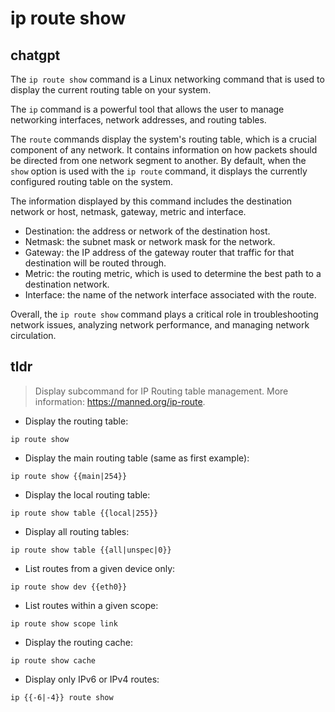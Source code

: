 # ip route show 
## chatgpt 
The `ip route show` command is a Linux networking command that is used to display the current routing table on your system. 

The `ip` command is a powerful tool that allows the user to manage networking interfaces, network addresses, and routing tables. 

The `route` commands display the system's routing table, which is a crucial component of any network. It contains information on how packets should be directed from one network segment to another. By default, when the `show` option is used with the `ip route` command, it displays the currently configured routing table on the system.

The information displayed by this command includes the destination network or host, netmask, gateway, metric and interface. 

- Destination: the address or network of the destination host. 
- Netmask: the subnet mask or network mask for the network.
- Gateway: the IP address of the gateway router that traffic for that destination will be routed through. 
- Metric: the routing metric, which is used to determine the best path to a destination network. 
- Interface: the name of the network interface associated with the route.

Overall, the `ip route show` command plays a critical role in troubleshooting network issues, analyzing network performance, and managing network circulation. 

## tldr 
 
> Display subcommand for IP Routing table management.
> More information: <https://manned.org/ip-route>.

- Display the routing table:

`ip route show`

- Display the main routing table (same as first example):

`ip route show {{main|254}}`

- Display the local routing table:

`ip route show table {{local|255}}`

- Display all routing tables:

`ip route show table {{all|unspec|0}}`

- List routes from a given device only:

`ip route show dev {{eth0}}`

- List routes within a given scope:

`ip route show scope link`

- Display the routing cache:

`ip route show cache`

- Display only IPv6 or IPv4 routes:

`ip {{-6|-4}} route show`
